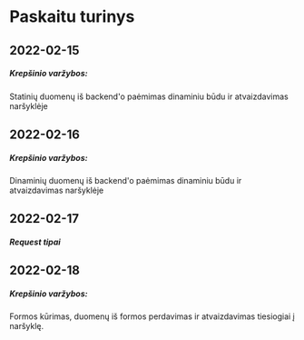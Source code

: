 # Paskaitu turinys


## 2022-02-15
##### Krepšinio varžybos:
Statinių duomenų iš backend'o paėmimas dinaminiu būdu ir atvaizdavimas naršyklėje

## 2022-02-16
##### Krepšinio varžybos:
Dinaminių duomenų iš backend'o paėmimas dinaminiu būdu ir atvaizdavimas naršyklėje

## 2022-02-17
##### Request tipai

## 2022-02-18
##### Krepšinio varžybos:
Formos kūrimas, duomenų iš formos perdavimas ir atvaizdavimas tiesiogiai į naršyklę.